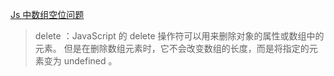 [Js 中数组空位问题](https://cloud.tencent.com/developer/article/1711701)

> delete ：JavaScript 的 delete 操作符可以用来删除对象的属性或数组中的元素。 但是在删除数组元素时，它不会改变数组的长度，而是将指定的元素变为 undefined 。
